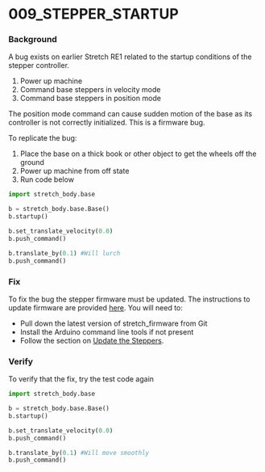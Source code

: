 

# 009_STEPPER_STARTUP

### **Background**

A bug exists on earlier Stretch RE1 related to the startup conditions of the stepper controller. 

1. Power up machine
2. Command base steppers in velocity  mode
3. Command base steppers in position  mode

The position mode command can cause sudden motion of the base as its controller is not correctly initialized. This is a firmware bug.  

To replicate the bug:

1. Place the base on a thick book or other object to get the wheels off the ground
2. Power up machine from off state
3. Run code below

```python
import stretch_body.base

b = stretch_body.base.Base()
b.startup()

b.set_translate_velocity(0.0)
b.push_command()

b.translate_by(0.1) #Will lurch
b.push_command()
```

### Fix

To fix the bug the stepper firmware must be updated. The instructions to update firmware are provided [here](https://github.com/hello-robot/stretch_firmware). You will need to:

* Pull down the latest version of stretch_firmware from Git
* Install the Arduino command line tools if not present
* Follow the section on [Update the Steppers](https://github.com/hello-robot/stretch_firmware#update-the-steppers).

### Verify

To verify that the fix, try the test code again

```python
import stretch_body.base

b = stretch_body.base.Base()
b.startup()

b.set_translate_velocity(0.0)
b.push_command()

b.translate_by(0.1) #Will move smoothly
b.push_command()
```

### 
